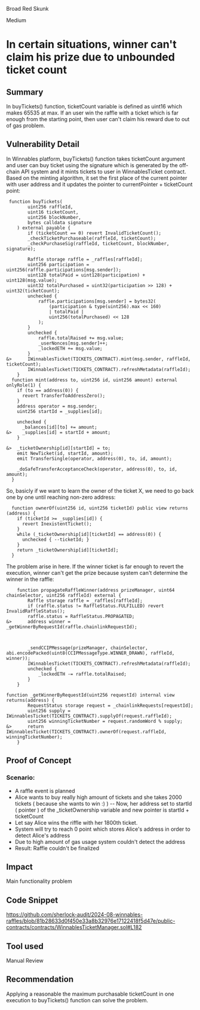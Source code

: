 Broad Red Skunk

Medium

# In certain situations, winner can't claim his prize due to unbounded ticket count

## Summary
In buyTickets() function, ticketCount variable is defined as uint16 which makes 65535 at max. If an user win the raffle with a ticket which is far enough from the starting point, then user can't claim his reward due to out of gas problem.

## Vulnerability Detail
In Winnables platform, buyTickets() function takes ticketCount argument and user can buy ticket using the signature which is generated by the off-chain API system and it mints tickets to user in WinnablesTicket contract. Based on the minting algorithm, it set the first place of the current pointer with user address and it updates the pointer to currentPointer + ticketCount point:

```solidity
 function buyTickets(
        uint256 raffleId,
        uint16 ticketCount,
        uint256 blockNumber,
        bytes calldata signature
    ) external payable {
        if (ticketCount == 0) revert InvalidTicketCount();
        _checkTicketPurchaseable(raffleId, ticketCount);
        _checkPurchaseSig(raffleId, ticketCount, blockNumber, signature);

        Raffle storage raffle = _raffles[raffleId];
        uint256 participation = uint256(raffle.participations[msg.sender]);
        uint128 totalPaid = uint128(participation) + uint128(msg.value);
        uint32 totalPurchased = uint32(participation >> 128) + uint32(ticketCount);
        unchecked {
            raffle.participations[msg.sender] = bytes32(
                (participation & type(uint256).max << 160)
                | totalPaid |
                uint256(totalPurchased) << 128
            );
        }
        unchecked {
            raffle.totalRaised += msg.value;
            _userNonces[msg.sender]++;
            _lockedETH += msg.value;
        }
&>      IWinnablesTicket(TICKETS_CONTRACT).mint(msg.sender, raffleId, ticketCount);
        IWinnablesTicket(TICKETS_CONTRACT).refreshMetadata(raffleId);
    }
  function mint(address to, uint256 id, uint256 amount) external onlyRole(1) {
    if (to == address(0)) {
      revert TransferToAddressZero();
    }
    address operator = msg.sender;
    uint256 startId = _supplies[id];

    unchecked {
      _balances[id][to] += amount;
&>    _supplies[id] = startId + amount;
    }

&>  _ticketOwnership[id][startId] = to;
    emit NewTicket(id, startId, amount);
    emit TransferSingle(operator, address(0), to, id, amount);

    _doSafeTransferAcceptanceCheck(operator, address(0), to, id, amount);
  }
```

So, basicly if we want to learn the owner of the ticket X, we need to go back one by one until reaching non-zero address:

```solidity
  function ownerOf(uint256 id, uint256 ticketId) public view returns (address) {
    if (ticketId >= _supplies[id]) {
      revert InexistentTicket();
    }
    while (_ticketOwnership[id][ticketId] == address(0)) {
      unchecked { --ticketId; }
    }
    return _ticketOwnership[id][ticketId];
  }
```

The problem arise in here. If the winner ticket is far enough to revert the execution, winner can't get the prize because system can't determine the winner in the raffle:

```solidity
    function propagateRaffleWinner(address prizeManager, uint64 chainSelector, uint256 raffleId) external {
        Raffle storage raffle = _raffles[raffleId];
        if (raffle.status != RaffleStatus.FULFILLED) revert InvalidRaffleStatus();
        raffle.status = RaffleStatus.PROPAGATED;
&>      address winner = _getWinnerByRequestId(raffle.chainlinkRequestId);
    


        _sendCCIPMessage(prizeManager, chainSelector, abi.encodePacked(uint8(CCIPMessageType.WINNER_DRAWN), raffleId, winner));
        IWinnablesTicket(TICKETS_CONTRACT).refreshMetadata(raffleId);
        unchecked {
            _lockedETH -= raffle.totalRaised;
        }
    }

function _getWinnerByRequestId(uint256 requestId) internal view returns(address) {
        RequestStatus storage request = _chainlinkRequests[requestId];
        uint256 supply = IWinnablesTicket(TICKETS_CONTRACT).supplyOf(request.raffleId);
        uint256 winningTicketNumber = request.randomWord % supply;
&>      return IWinnablesTicket(TICKETS_CONTRACT).ownerOf(request.raffleId, winningTicketNumber);
    }
```

## Proof of Concept
### Scenario:

- A raffle event is planned
- Alice wants to buy really high amount of tickets and she takes 2000 tickets ( because she wants to win :) )
-- Now, her address set to startId ( pointer ) of the _ticketOwnership variable and new pointer is startId + ticketCount
- Let say Alice wins the riffle with her 1800th ticket. 
- System will try to reach 0 point which stores Alice's address in order to detect Alice's address
- Due to high amount of gas usage system couldn't detect the address
- Result: Raffle couldn't be finalized 

## Impact
Main functionality problem

## Code Snippet
https://github.com/sherlock-audit/2024-08-winnables-raffles/blob/81b28633d0f450e33a8b32976e17122418f5d47e/public-contracts/contracts/WinnablesTicketManager.sol#L182

## Tool used

Manual Review

## Recommendation

Applying a reasonable the maximum purchasable ticketCount in one execution to buyTickets() function can solve the problem.